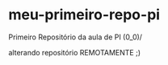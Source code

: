 # meu-primeiro-repo-pi
Primeiro Repositório da aula de PI \(0_0)/

alterando repositório REMOTAMENTE ;)

